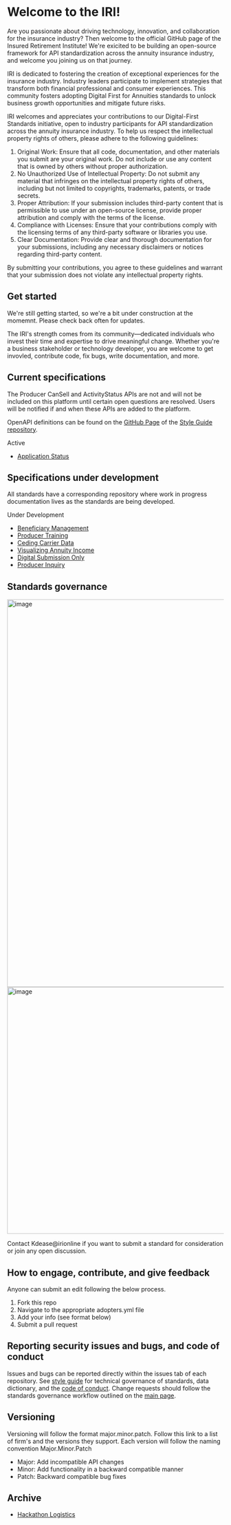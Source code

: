 # Welcome to the IRI!

Are you passionate about driving technology, innovation, and collaboration for the insurance industry? Then welcome to the official GitHub page of the Insured Retirement Institute! We're exicited to be building an open-source framework for API standardization across the annuity insurance industry, and welcome you joining us on that journey.

IRI is dedicated to fostering the creation of exceptional experiences for the insurance industry. Industry leaders participate to implement strategies that transform both financial professional and consumer experiences. This community fosters adopting Digital First for Annuities standards to unlock business growth opportunities and mitigate future risks. 

IRI welcomes and appreciates your contributions to our Digital-First Standards initiative, open to industry participants for API standardization across the annuity insurance industry. To help us respect the intellectual property rights of others, please adhere to the following guidelines:
1.	Original Work: Ensure that all code, documentation, and other materials you submit are your original work. Do not include or use any content that is owned by others without proper authorization.
2.	No Unauthorized Use of Intellectual Property: Do not submit any material that infringes on the intellectual property rights of others, including but not limited to copyrights, trademarks, patents, or trade secrets.
3.	Proper Attribution: If your submission includes third-party content that is permissible to use under an open-source license, provide proper attribution and comply with the terms of the license.
4.	Compliance with Licenses: Ensure that your contributions comply with the licensing terms of any third-party software or libraries you use.
5.	Clear Documentation: Provide clear and thorough documentation for your submissions, including any necessary disclaimers or notices regarding third-party content.

By submitting your contributions, you agree to these guidelines and warrant that your submission does not violate any intellectual property rights.

## Get started

We're still getting started, so we're a bit under construction at the momemnt. Please check back often for updates.

The IRI's strength comes from its community—dedicated individuals who invest their time and expertise to drive meaningful change. Whether you're a business stakeholder or technology developer, you are welcome to get invovled, contribute code, fix bugs, write documentation, and more.

## Current specifications
The Producer CanSell and ActivityStatus APIs are not and will not be included on this platform until certain open questions are resolved. Users will be notified if and when these APIs are added to the platform.

OpenAPI definitions can be found on the [GitHub Page](https://insured-retirement-institute.github.io/Style-Guide/) of the [Style Guide repository](https://github.com/Insured-Retirement-Institute/Style-Guide).

Active
- [Application Status](https://github.com/Insured-Retirement-Institute/Application-Status)

## Specifications under development
All standards have a corresponding repository where work in progress documentation lives as the standards are being developed.

Under Development
- [Beneficiary Management](https://github.com/Insured-Retirement-Institute/Beneficiary-Management)
- [Producer Training](https://github.com/Insured-Retirement-Institute/Producer-Training)
- [Ceding Carrier Data](https://github.com/Insured-Retirement-Institute/Ceding-Carrier-Data)
- [Visualizing Annuity Income](https://github.com/Insured-Retirement-Institute/Visualizing-Annuity-Income)
- [Digital Submission Only](https://github.com/Insured-Retirement-Institute/Digital-Submission-Only)
- [Producer Inquiry](https://github.com/Insured-Retirement-Institute/Producer-Inquiry)

## Standards governance 
<img width="1600" height="900" alt="image" src="https://github.com/user-attachments/assets/c1a970d4-f101-4805-b86e-29633cf116a6" />

<img width="1545" height="573" alt="image" src="https://github.com/user-attachments/assets/db4ddcda-2f8d-48c3-a7d6-3d6f35099c25" />

Contact Kdease@irionline if you want to submit a standard for consideration or join any open discussion.

## How to engage, contribute, and give feedback

Anyone can submit an edit following the below process. 

1. Fork this repo
2. Navigate to the appropriate adopters.yml file
3. Add your info (see format below)
4. Submit a pull request

## Reporting security issues and bugs, and code of conduct

Issues and bugs can be reported directly within the issues tab of each repository. See [style guide](https://github.com/Insured-Retirement-Institute/Style-Guide) for technical governance of standards, data dictionary, and the [code of conduct](https://github.com/Insured-Retirement-Institute/Style-Guide/blob/main/CODE_OF_CONDUCT.md). Change requests should follow the standards governance workflow outlined on the [main page](https://github.com/Insured-Retirement-Institute).

## Versioning

Versioning will follow the format major.minor.patch. Follow this link to a list of firm's and the versions they support.
Each version will follow the naming convention Major.Minor.Patch
- Major: Add incompatible API changes
- Minor: Add functionality in a backward compatible manner
- Patch: Backward compatible bug fixes

## Archive
- [Hackathon Logistics](https://github.com/Insured-Retirement-Institute/Hackathon)
